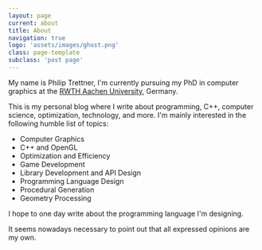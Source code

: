 ```yaml
---
layout: page
current: about
title: About
navigation: true
logo: 'assets/images/ghost.png'
class: page-template
subclass: 'post page'
---
```


My name is Philip Trettner, I'm currently pursuing my PhD in computer graphics at the [RWTH Aachen University](https://www.rwth-aachen.de), Germany.

This is my personal blog where I write about programming, C++, computer science, optimization, technology, and more.
I'm mainly interested in the following humble list of topics:

* Computer Graphics
* C++ and OpenGL
* Optimization and Efficiency
* Game Development
* Library Development and API Design
* Programming Language Design
* Procedural Generation
* Geometry Processing

I hope to one day write about the programming language I'm designing.

It seems nowadays necessary to point out that all expressed opinions are my own.


